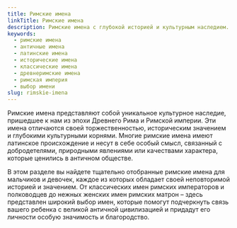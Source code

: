 ```yaml
---
title: Римские имена
linkTitle: Римские имена
description: Римские имена с глубокой историей и культурным наследием. Выберите имя с античными корнями для своего ребенка из обширной коллекции классических римских имен.
keywords:
  - римские имена
  - античные имена
  - латинские имена
  - исторические имена
  - классические имена
  - древнеримские имена
  - римская империя
  - выбор имени
slug: rimskie-imena
---
```


Римские имена представляют собой уникальное культурное наследие, пришедшее к нам из эпохи Древнего Рима и Римской империи. Эти имена отличаются своей торжественностью, историческим значением и глубокими культурными корнями. Многие римские имена имеют латинское происхождение и несут в себе особый смысл, связанный с добродетелями, природными явлениями или качествами характера, которые ценились в античном обществе.

В этом разделе вы найдете тщательно отобранные римские имена для мальчиков и девочек, каждое из которых обладает своей неповторимой историей и значением. От классических имен римских императоров и полководцев до нежных женских имен римских матрон – здесь представлен широкий выбор имен, которые помогут подчеркнуть связь вашего ребенка с великой античной цивилизацией и придадут его личности особую значимость и благородство.
